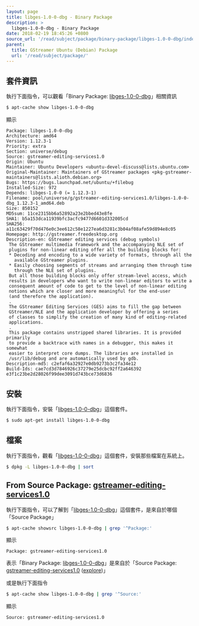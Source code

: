 ```yaml
---
layout: page
title: libges-1.0-0-dbg - Binary Package
description: >
  libges-1.0-0-dbg - Binary Package
date: 2018-02-19 18:45:26 +0800
source_url: '/read/subject/package/binary-package/libges-1.0-0-dbg/index.md'
parent:
  title: GStreamer Ubuntu (Debian) Package
  url: '/read/subject/package/'
---
```



## 套件資訊

執行下面指令，可以觀看「Binary Package: [libges-1.0-0-dbg](https://packages.ubuntu.com/artful/libges-1.0-0-dbg)」相關資訊

``` sh
$ apt-cache show libges-1.0-0-dbg
```

顯示

```
Package: libges-1.0-0-dbg
Architecture: amd64
Version: 1.12.3-1
Priority: extra
Section: universe/debug
Source: gstreamer-editing-services1.0
Origin: Ubuntu
Maintainer: Ubuntu Developers <ubuntu-devel-discuss@lists.ubuntu.com>
Original-Maintainer: Maintainers of GStreamer packages <pkg-gstreamer-maintainers@lists.alioth.debian.org>
Bugs: https://bugs.launchpad.net/ubuntu/+filebug
Installed-Size: 972
Depends: libges-1.0-0 (= 1.12.3-1)
Filename: pool/universe/g/gstreamer-editing-services1.0/libges-1.0-0-dbg_1.12.3-1_amd64.deb
Size: 850152
MD5sum: 11ce2315bb6a52892a23e2bbed43e8fe
SHA1: b5a153dca11939bfc3acfc9477d6601d332005cd
SHA256: a11c63429f70d476e0c3ee612c58e1227ea6d3281c3b04af08afe59d894e8c05
Homepage: http://gstreamer.freedesktop.org
Description-en: GStreamer editing services (debug symbols)
 The GStreamer multimedia framework and the accompanying NLE set of
 plugins for non-linear editing offer all the building blocks for:
 * Decoding and encoding to a wide variety of formats, through all the
   available GStreamer plugins.
 * Easily choosing segments of streams and arranging them through time
   through the NLE set of plugins.
 But all those building blocks only offer stream-level access, which
 results in developers who want to write non-linear editors to write a
 consequent amount of code to get to the level of non-linear editing
 notions which are closer and more meaningful for the end-user
 (and therefore the application).
 .
 The GStreamer Editing Services (GES) aims to fill the gap between
 GStreamer/NLE and the application developer by offering a series
 of classes to simplify the creation of many kind of editing-related
 applications.
 .
 This package contains unstripped shared libraries. It is provided primarily
 to provide a backtrace with names in a debugger, this makes it somewhat
 easier to interpret core dumps. The libraries are installed in
 /usr/lib/debug and are automatically used by gdb.
Description-md5: c2efaf6a32927e0db9273b3c2fa34e12
Build-Ids: cae7cd3d7846926c37279e25dcbc92ff2a646392 e3f1c23be2d28026f99dee3091d743bce73d6836

```

## 安裝

執行下面指令，安裝「[libges-1.0-0-dbg](https://packages.ubuntu.com/artful/libges-1.0-0-dbg)」這個套件。

``` sh
$ sudo apt-get install libges-1.0-0-dbg
```

## 檔案

執行下面指令，觀看「[libges-1.0-0-dbg](https://packages.ubuntu.com/artful/libges-1.0-0-dbg)」這個套件，安裝那些檔案在系統上。

``` sh
$ dpkg -L libges-1.0-0-dbg | sort
```


## From Source Package: [gstreamer-editing-services1.0](/book-framework-gstreamer/read/subject/package/source-package/gstreamer-editing-services1.0)

執行下面指令，可以了解到「[libges-1.0-0-dbg](https://packages.ubuntu.com/artful/libges-1.0-0-dbg)」這個套件，是來自於哪個「Source Package」

``` sh
$ apt-cache showsrc libges-1.0-0-dbg | grep '^Package:'
```

顯示

```
Package: gstreamer-editing-services1.0
```
表示「Binary Package: [libges-1.0-0-dbg](https://packages.ubuntu.com/artful/libges-1.0-0-dbg)」是來自於「Source Package: [gstreamer-editing-services1.0](https://packages.ubuntu.com/source/artful/gstreamer-editing-services1.0) ([explore](/book-framework-gstreamer/read/subject/package/source-package/gstreamer-editing-services1.0))」

或是執行下面指令

``` sh
$ apt-cache show libges-1.0-0-dbg | grep '^Source:'
```

顯示

```
Source: gstreamer-editing-services1.0
```
